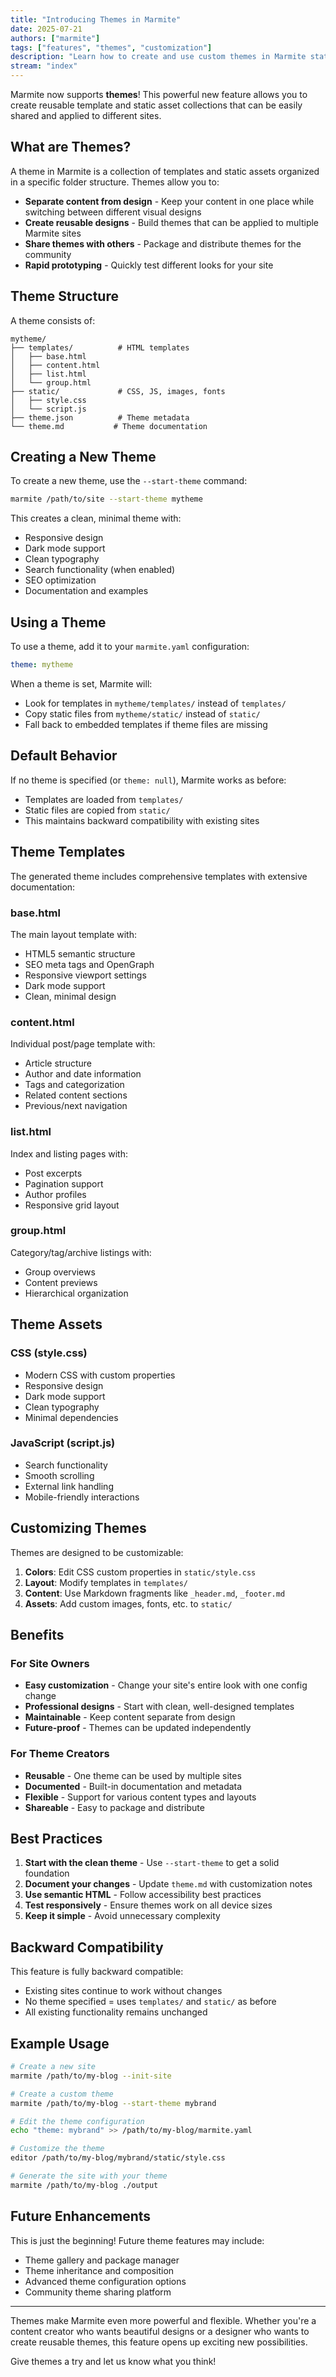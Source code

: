 ```yaml
---
title: "Introducing Themes in Marmite"
date: 2025-07-21
authors: ["marmite"]
tags: ["features", "themes", "customization"]
description: "Learn how to create and use custom themes in Marmite static site generator"
stream: "index"
---
```


Marmite now supports **themes**! This powerful new feature allows you to create reusable template and static asset collections that can be easily shared and applied to different sites.

## What are Themes?

A theme in Marmite is a collection of templates and static assets organized in a specific folder structure. Themes allow you to:

- **Separate content from design** - Keep your content in one place while switching between different visual designs
- **Create reusable designs** - Build themes that can be applied to multiple Marmite sites
- **Share themes with others** - Package and distribute themes for the community
- **Rapid prototyping** - Quickly test different looks for your site

## Theme Structure

A theme consists of:

```
mytheme/
├── templates/          # HTML templates
│   ├── base.html
│   ├── content.html
│   ├── list.html
│   └── group.html
├── static/             # CSS, JS, images, fonts
│   ├── style.css
│   └── script.js
├── theme.json          # Theme metadata
└── theme.md           # Theme documentation
```

## Creating a New Theme

To create a new theme, use the `--start-theme` command:

```bash
marmite /path/to/site --start-theme mytheme
```

This creates a clean, minimal theme with:
- Responsive design
- Dark mode support
- Clean typography  
- Search functionality (when enabled)
- SEO optimization
- Documentation and examples

## Using a Theme

To use a theme, add it to your `marmite.yaml` configuration:

```yaml
theme: mytheme
```

When a theme is set, Marmite will:
- Look for templates in `mytheme/templates/` instead of `templates/`
- Copy static files from `mytheme/static/` instead of `static/`
- Fall back to embedded templates if theme files are missing

## Default Behavior

If no theme is specified (or `theme: null`), Marmite works as before:
- Templates are loaded from `templates/`
- Static files are copied from `static/`
- This maintains backward compatibility with existing sites

## Theme Templates

The generated theme includes comprehensive templates with extensive documentation:

### base.html
The main layout template with:
- HTML5 semantic structure
- SEO meta tags and OpenGraph
- Responsive viewport settings
- Dark mode support
- Clean, minimal design

### content.html
Individual post/page template with:
- Article structure
- Author and date information
- Tags and categorization
- Related content sections
- Previous/next navigation

### list.html
Index and listing pages with:
- Post excerpts
- Pagination support
- Author profiles
- Responsive grid layout

### group.html
Category/tag/archive listings with:
- Group overviews
- Content previews
- Hierarchical organization

## Theme Assets

### CSS (style.css)
- Modern CSS with custom properties
- Responsive design
- Dark mode support
- Clean typography
- Minimal dependencies

### JavaScript (script.js)
- Search functionality
- Smooth scrolling
- External link handling
- Mobile-friendly interactions

## Customizing Themes

Themes are designed to be customizable:

1. **Colors**: Edit CSS custom properties in `static/style.css`
2. **Layout**: Modify templates in `templates/`
3. **Content**: Use Markdown fragments like `_header.md`, `_footer.md`
4. **Assets**: Add custom images, fonts, etc. to `static/`

## Benefits

### For Site Owners
- **Easy customization** - Change your site's entire look with one config change
- **Professional designs** - Start with clean, well-designed templates
- **Maintainable** - Keep content separate from design
- **Future-proof** - Themes can be updated independently

### For Theme Creators
- **Reusable** - One theme can be used by multiple sites
- **Documented** - Built-in documentation and metadata
- **Flexible** - Support for various content types and layouts
- **Shareable** - Easy to package and distribute

## Best Practices

1. **Start with the clean theme** - Use `--start-theme` to get a solid foundation
2. **Document your changes** - Update `theme.md` with customization notes
3. **Use semantic HTML** - Follow accessibility best practices
4. **Test responsively** - Ensure themes work on all device sizes
5. **Keep it simple** - Avoid unnecessary complexity

## Backward Compatibility

This feature is fully backward compatible:
- Existing sites continue to work without changes
- No theme specified = uses `templates/` and `static/` as before
- All existing functionality remains unchanged

## Example Usage

```bash
# Create a new site
marmite /path/to/my-blog --init-site

# Create a custom theme
marmite /path/to/my-blog --start-theme mybrand

# Edit the theme configuration
echo "theme: mybrand" >> /path/to/my-blog/marmite.yaml

# Customize the theme
editor /path/to/my-blog/mybrand/static/style.css

# Generate the site with your theme
marmite /path/to/my-blog ./output
```

## Future Enhancements

This is just the beginning! Future theme features may include:
- Theme gallery and package manager
- Theme inheritance and composition
- Advanced theme configuration options
- Community theme sharing platform

---

Themes make Marmite even more powerful and flexible. Whether you're a content creator who wants beautiful designs or a designer who wants to create reusable themes, this feature opens up exciting new possibilities.

Give themes a try and let us know what you think!